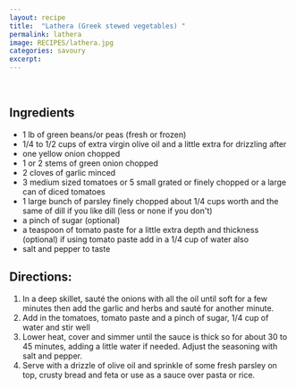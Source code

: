 ```yaml
---
layout: recipe
title:  "Lathera (Greek stewed vegetables) "
permalink: lathera
image: RECIPES/lathera.jpg
categories: savoury
excerpt:
---
```


<br>

## Ingredients

* 1 lb of green beans/or peas (fresh or frozen)
* 1/4 to 1/2 cups of extra virgin olive oil and a little extra for drizzling after
* one yellow onion chopped
* 1 or 2 stems of green onion chopped
* 2 cloves of garlic minced
* 3 medium sized tomatoes or 5 small grated or finely chopped or a large can of diced tomatoes
* 1 large bunch of parsley finely chopped about 1/4 cups worth and the same of dill if you like dill (less or none if you don't)
* a pinch of sugar (optional)
* a teaspoon of tomato paste for a little extra depth and thickness (optional) if using tomato paste add in a 1/4 cup of water also
* salt and pepper to taste


## Directions:

1. In a deep skillet, sauté the onions with all the oil until soft for a few minutes then add the garlic and herbs and sauté for another minute.  
2. Add in the tomatoes, tomato paste and a pinch of sugar, 1/4 cup of water and stir well
3. Lower heat, cover and simmer until the sauce is thick so for about 30 to 45 minutes, adding a little water if needed. Adjust the seasoning with salt and pepper.
4. Serve with a drizzle of olive oil and sprinkle of some fresh parsley on top, crusty bread and feta or use as a sauce over pasta or rice.  
